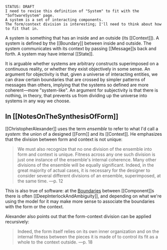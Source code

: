 ```
STATUS: DRAFT
I need to revise this definition of "System" to fit with the "SoftwareSystem" page.
A system is a set of interacting components.
The form/context division is interesting; I'll need to think about how to fit that in.
```

A system is something that has an inside and an outside (its [[Context]]). A system is defined by the [[Boundary]] between inside and outside. The system communicates with its context by passing [[Message]]s back and forth. A system may have internal [[State]].

It is arguable whether systems are arbitrary constructs superimposed on a continuous reality, or whether they exist objectively in some sense. An argument for objectivity is that, given a universe of interacting entities, we can draw certain boundaries that are crossed by simpler patterns of messages than others, implying that the systems so defined are more coherent—more "system-like". An argument for subjectivity is that there is nothing, in theory, that prevents us from dividing up the universe into systems in any way we choose.

## In [[NotesOnTheSynthesisOfForm]]

[[ChristopherAlexander]] uses the term _ensemble_ to refer to what I'd call a _system_: the union of a designed [[Form]] and its [[Context]]. He emphasizes that the division between form and context is not unique:

> We must also recognize that no one division of the ensemble
> into form and context is unique. Fitness across any one such
> division is just one instance of the ensemble's internal coherence.
> Many other divisions of the ensemble will be equally
> significant. Indeed, in the great majority of actual cases, it
> is necessary for the designer to consider several different
> divisions of an ensemble, superimposed, at the same time.
> —p. 12

This is also true of software: at the [Boundaries](Boundary) between [[Component]]s there is often [[DeepInterlockAndAmbiguity]], and depending on what we're using the model for it may make more sense to associate the boundaries with the form or the context.

Alexander also points out that the form-context division can be applied recursively:

> Indeed, the form itself relies on its own inner organization and on the
> internal fitness between the pieces it is made of to control its
> fit as a whole to the context outside.
> —p. 18